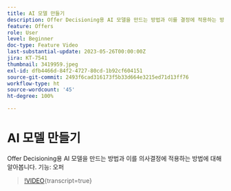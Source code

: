 ```yaml
---
title: AI 모델 만들기
description: Offer Decisioning용 AI 모델을 만드는 방법과 이를 결정에 적용하는 방법에 대해 알아봅니다.
feature: Offers
role: User
level: Beginner
doc-type: Feature Video
last-substantial-update: 2023-05-26T00:00:00Z
jira: KT-7541
thumbnail: 3419959.jpeg
exl-id: dfb4466d-84f2-4727-80cd-1b92cf604151
source-git-commit: 2493f6cad316173f5b33d664e3215ed71d13ff76
workflow-type: ht
source-wordcount: '45'
ht-degree: 100%

---
```


# AI 모델 만들기

Offer Decisioning용 AI 모델을 만드는 방법과 이를 의사결정에 적용하는 방법에 대해 알아봅니다.
기능: 오퍼

>[!VIDEO](https://video.tv.adobe.com/v/3419959/?learn=on){transcript=true}
